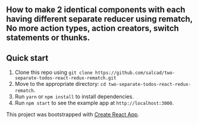

## How to make 2 identical components with each having different separate reducer using rematch, No more action types, action creators, switch statements or thunks. 

## Quick start

1. Clone this repo using `git clone https://github.com/salcad/two-separate-todos-react-redux-rematch.git`
2. Move to the appropriate directory: `cd two-separate-todos-react-redux-rematch`.<br />
3. Run `yarn` or `npm install` to install dependencies.<br />
4. Run `npm start` to see the example app at `http://localhost:3000`.

This project was bootstrapped with [Create React App](https://github.com/facebookincubator/create-react-app).

